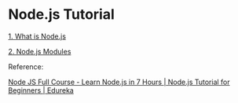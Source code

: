 # Node.js Tutorial

[1. What is Node.js](https://github.com/JieXue328/Node_js_learning/blob/master/Docs/01.%20What%20is%20Node.js.md)

[2. Node.js Modules](https://github.com/JieXue328/Node_js_learning/blob/master/Docs/02.%20Node.js%20Modules.md)






Reference:

[Node JS Full Course - Learn Node.js in 7 Hours | Node.js Tutorial for Beginners | Edureka](https://www.youtube.com/watch?v=JnvKXcSI7yk)
